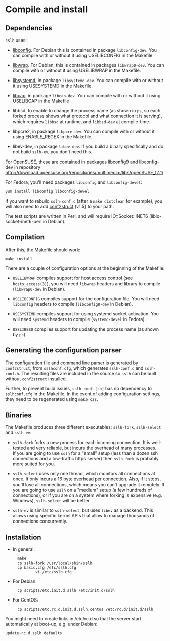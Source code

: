 Compile and install
===================

Dependencies
------------

`sslh` uses:

* [libconfig](http://www.hyperrealm.com/libconfig/). For
  Debian this is contained in package `libconfig-dev`. You
can compile with or without it using USELIBCONFIG in the
Makefile.

* [libwrap](http://packages.debian.org/source/unstable/tcp-wrappers).
    For Debian, this is contained in packages
`libwrap0-dev`. You
can compile with or without it using USELIBWRAP in the
Makefile.

* [libsystemd](http://packages.debian.org/source/unstable/libsystemd-dev), in package `libsystemd-dev`.  You
can compile with or without it using USESYSTEMD in the
Makefile.

* [libcap](http://packages.debian.org/source/unstable/libcap-dev), in package `libcap-dev`. You can compile with or without it using USELIBCAP in the Makefile

* libbsd, to enable to change the process name (as shown in
  `ps`, so each forked process shows what protocol and what
  connection it is serving),
which requires `libbsd` at runtime, and `libbsd-dev` at
compile-time.

* libpcre2, in package `libpcre-dev`. You can compile
  with or without it using ENABLE_REGEX in the Makefile.

* libev-dev, in package `libev-dev`. If you build a binary
  specifically and do not build `sslh-ev`, you don't need
  this.


For OpenSUSE, these are contained in packages libconfig9 and
libconfig-dev in repository
<http://download.opensuse.org/repositories/multimedia:/libs/openSUSE_12.1/>

For Fedora, you'll need packages `libconfig` and
`libconfig-devel`:

	yum install libconfig libconfig-devel

If you want to rebuild `sslh-conf.c` (after a `make
distclean` for example), you will also need to add
[conf2struct](https://www.rutschle.net/tech/conf2struct/README.html)
(v1.5) to your path.


The test scripts are written in Perl, and will require
IO::Socket::INET6 (libio-socket-inet6-perl in Debian).

Compilation
-----------

After this, the Makefile should work:

	make install

There are a couple of configuration options at the beginning
of the Makefile: 

* `USELIBWRAP` compiles support for host access control (see
  `hosts_access(3)`), you will need `libwrap` headers and
  library to compile (`libwrap0-dev` in Debian).

* `USELIBCONFIG` compiles support for the configuration
  file. You will need `libconfig` headers to compile
  (`libconfig8-dev` in Debian).

*  `USESYSTEMD` compiles support for using systemd socket activation.
   You will need `systemd` headers to compile (`systemd-devel` in Fedora).

* `USELIBBSD` compiles support for updating the process name (as shown
  by `ps`).

Generating the configuration parser
-----------------------------------

The configuration file and command line parser is generated
by `conf2struct`, from `sslhconf.cfg`, which generates
`sslh-conf.c` and `sslh-conf.h`. The resulting files are
included in the source so `sslh` can be built without
`conf2struct` installed.

Further, to prevent build issues, `sslh-conf.[ch]` has no
dependency to `sslhconf.cfg` in the Makefile.  In the event
of adding configuration settings, they need to be
regenerated using `make c2s`.

Binaries
--------

The Makefile produces three different executables: `sslh-fork`,
`sslh-select` and `sslh-ev`:

* `sslh-fork` forks a new process for each incoming connection.
It is well-tested and very reliable, but incurs the overhead
of many processes.  
If you are going to use `sslh` for a "small" setup (less than
a dozen ssh connections and a low-traffic https server) then
`sslh-fork` is probably more suited for you. 

* `sslh-select` uses only one thread, which monitors all
  connections at once. It only incurs a 16 byte overhead per
connection.  Also, if it stops, you'll lose all connections,
which means you can't upgrade it remotely.  If you are going
to use `sslh` on a "medium" setup (a few hundreds of
connections), or if you are on a system where forking is
expensive (e.g. Windows), `sslh-select` will be better.

* `sslh-ev` is similar to `sslh-select`, but uses `libev` as
  a backend. This allows using specific kernel APIs that
allow to manage thousands of connections concurrently.

Installation
------------

* In general:

		make
		cp sslh-fork /usr/local/sbin/sslh
		cp basic.cfg /etc/sslh.cfg
                vi /etc/sslh.cfg

* For Debian:

		cp scripts/etc.init.d.sslh /etc/init.d/sslh
	
* For CentOS:

		cp scripts/etc.rc.d.init.d.sslh.centos /etc/rc.d/init.d/sslh


You might need to create links in /etc/rc<x>.d so that the server
start automatically at boot-up, e.g. under Debian:

	update-rc.d sslh defaults

